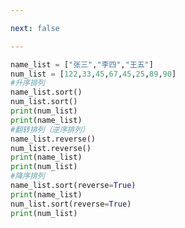 ```yaml
---

next: false

---
```




<BlogInfo id="975" title="4.列表排序" author="白日梦想猿" pv=0 read_times=0 pre_cost_time="0分16秒" category="高级变量类型" tag_list="['高级变量类型']" create_time="2020.02.10 12:50:49" update_time="2020.02.10 13:02:54" />

```python
name_list = ["张三","李四","王五"]
num_list = [122,33,45,67,45,25,89,90]
#升序排列
name_list.sort()
num_list.sort()
print(num_list)
print(name_list)
#翻转排列（逆序排列）
name_list.reverse()
num_list.reverse()
print(name_list)
print(num_list)
#降序排列
name_list.sort(reverse=True)
print(name_list)
num_list.sort(reverse=True)
print(num_list)


```



<ActionBox />
